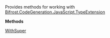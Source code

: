 Provides methods for working with [Bifrost.CodeGeneration.JavaScript.TypeExtension](Bifrost.CodeGeneration.JavaScript.TypeExtension)

**Methods**

[WithSuper](Bifrost.CodeGeneration.JavaScript.TypeExtensionExtensions.WithSuper)

